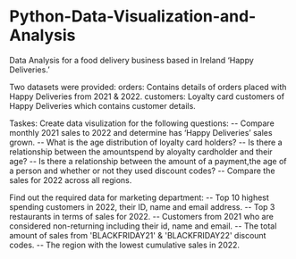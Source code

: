 # Python-Data-Visualization-and-Analysis

Data Analysis for a food delivery business based in Ireland ‘Happy Deliveries.’

Two datasets were provided:
orders: Contains details of orders placed with Happy Deliveries from 2021 & 2022.
customers: Loyalty card customers of Happy Deliveries which contains customer details.
  
Taskes:
Create data visulization for the following questions:
  -- Compare monthly 2021 sales to 2022 and determine has ‘Happy Deliveries’ sales grown.
  -- What is the age distribution of loyalty card holders?
  -- Is there a relationship between the amountspend by aloyalty cardholder and their age?
  -- Is there a relationship between the amount of a payment,the age of a person and whether or not they used discount codes?
  -- Compare the sales for 2022 across all regions.
  
Find out the required data for marketing department:
  -- Top 10 highest spending customers in 2022, their ID, name and email address.
  -- Top 3 restaurants in terms of sales for 2022.
  -- Customers from 2021 who are considered non-returning including their id, name and email.
  -- The total amount of sales from 'BLACKFRIDAY21' & 'BLACKFRIDAY22' discount codes.
  -- The region with the lowest cumulative sales in 2022.
